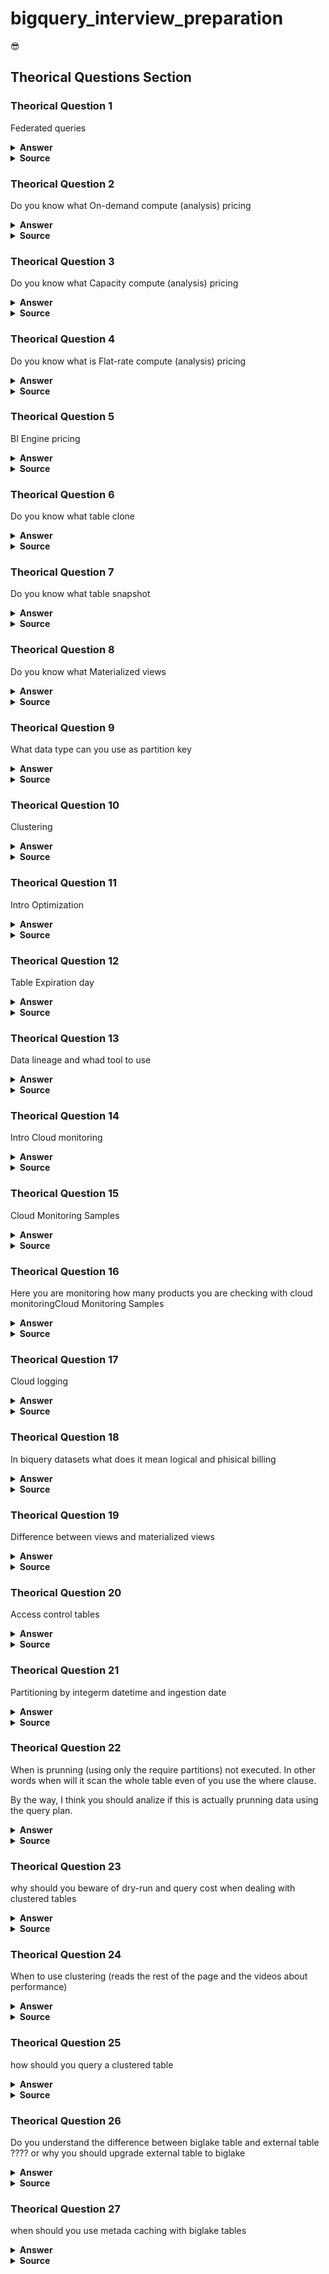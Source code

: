 # bigquery_interview_preparation
:sunglasses: 

## Theorical Questions Section

### Theorical Question 1

Federated queries

<details><summary><b>Answer</b></summary>
Federated queries let you read data from external sources  (not stored in bigquery)
</details>

<details><summary><b>Source</b></summary>
https://cloud.google.com/bigquery/docs/introduction
</details>

### Theorical Question 2

Do you know what On-demand compute (analysis) pricing

<details><summary><b>Answer</b></summary>
By default, queries are billed using the on-demand (per TB) pricing model, where you pay for the data scanned by your queries.

With on-demand pricing, you will generally have access to up to 2,000 concurrent slots, shared among all queries in a single project. Periodically, BigQuery will temporarily burst beyond this limit to accelerate smaller queries. In addition, you might occasionally have fewer slots available if there is a high amount of contention for on-demand capacity in a specific location.
</details>

<details><summary><b>Source</b></summary>
https://cloud.google.com/bigquery/pricing#storage
</details>

### Theorical Question 3

Do you know what Capacity compute (analysis) pricing

<details><summary><b>Answer</b></summary>
Pricing for BigQuery editions is based on units of compute (slot hours) and offers pay as you go pricing (with autoscaling) and optional one year and three year commitments. 
</details>

<details><summary><b>Source</b></summary>
https://cloud.google.com/bigquery/pricing#storage
</details>

### Theorical Question 4

Do you know what is Flat-rate compute (analysis) pricing

<details><summary><b>Answer</b></summary>
When you enroll in capacity pricing, you purchase dedicated query processing capacity, measured in BigQuery slots. Your queries consume this capacity, and you are not billed for bytes processed. If your capacity demands exceed your committed capacity, BigQuery will queue up slots, and you will not be charged additional fees.  
</details>

<details><summary><b>Source</b></summary>
https://cloud.google.com/bigquery/pricing#storage
</details>

### Theorical Question 5

BI Engine pricing

<details><summary><b>Answer</b></summary>
BI Engine accelerates SQL queries by caching BigQuery data in memory. The amount of data stored is constrained by the amount of capacity you purchase. To purchase BI Engine capacity, create a BI Engine reservation in the project where queries will be run.
</details>

<details><summary><b>Source</b></summary>
https://cloud.google.com/bigquery/pricing#storage
</details>

### Theorical Question 6

Do you know what table clone

<details><summary><b>Answer</b></summary>
Table clones are lightweight, writable copies of standard tables. BigQuery only stores the delta between a table clone and its base table.
</details>

<details><summary><b>Source</b></summary>
https://cloud.google.com/bigquery/docs/storage_overview
</details>


### Theorical Question 7

Do you know what table snapshot

<details><summary><b>Answer</b></summary>
Table snapshots are point-in-time copies of tables. Table snapshots are read-only, but you can restore a table from a table snapshot. BigQuery only stores the delta between a table snapshot and its base table.
</details>

<details><summary><b>Source</b></summary>
https://cloud.google.com/bigquery/docs/storage_overview
</details>


### Theorical Question 8

Do you know what Materialized views

<details><summary><b>Answer</b></summary>
Table snapshots are point-in-time copies of tables. Table snapshots are read-only, but you can restore a table from a table snapshot. BigQuery only stores the delta between a table snapshot and its base table.
</details>

<details><summary><b>Source</b></summary>
https://cloud.google.com/bigquery/docs/storage_overview
</details>

### Theorical Question 9

What data type can you use as partition key

<details><summary><b>Answer</b></summary>
A time-unit column, such as a DATE or DATETIME column.

An integer column

The time when the data was ingested. In this case, BigQuery automatically stores the ingestion time in a pseudo-column that is not part of the table schema.
</details>

<details><summary><b>Source</b></summary>
https://cloud.google.com/bigquery/docs/storage_overview
</details>


### Theorical Question 10

Clustering

<details><summary><b>Answer</b></summary>

![Image](img/clusteringBigQuery.png "clusteringBigQuery")

![Image](img/clusteringBigQuery_part2.png "clusteringBigQuery_part2")

</details>

<details><summary><b>Source</b></summary>
https://cloud.google.com/bigquery/docs/storage_overview
</details>

### Theorical Question 11

Intro Optimization

<details><summary><b>Answer</b></summary>

![Image](img/IntroQueryPlan.png "IntroQueryPlan")

</details>

<details><summary><b>Source</b></summary>
https://cloud.google.com/bigquery/docs/storage_overview
</details>

### Theorical Question 12

Table Expiration day

<details><summary><b>Answer</b></summary>

![Image](img/tableExpiration.png "tableExpiration")

</details>

<details><summary><b>Source</b></summary>
https://cloud.google.com/bigquery/docs/managing-tables#sql_1
</details>

### Theorical Question 13

Data lineage and whad tool to use

<details><summary><b>Answer</b></summary>

Data lineage is a Dataplex feature that lets you track how data moves through your systems: where it comes from, where it is passed to, and what transformations are applied to it. 

</details>

<details><summary><b>Source</b></summary>
https://cloud.google.com/bigquery/docs/managing-tables#sql_1
</details>

### Theorical Question 14

Intro Cloud monitoring

<details><summary><b>Answer</b></summary>

![Image](img/cloudMonitoring.png "cloudMonitoring") 

![Image](img/introCloudMonitoringPerformance.png "introCloudMonitoringPerformance") 

</details>

<details><summary><b>Source</b></summary>
https://cloud.google.com/monitoring/dashboards
</details>

### Theorical Question 15

Cloud Monitoring Samples

<details><summary><b>Answer</b></summary>

https://cloud.google.com/monitoring/docs/samples

https://cloud.google.com/docs/samples

</details>

<details><summary><b>Source</b></summary>
https://cloud.google.com/monitoring/dashboards
</details>

### Theorical Question 16

Here you are monitoring how many products you are checking with cloud monitoringCloud Monitoring Samples

<details><summary><b>Answer</b></summary>

![Image](img/projectsByMonitoring.png "projectsByMonitoring") 

</details>

<details><summary><b>Source</b></summary>
https://www.youtube.com/watch?v=_FKdug6B5FM
</details>

### Theorical Question 17

Cloud logging

<details><summary><b>Answer</b></summary>

If you want to execute some action and see the result in real time there is a streaming log options that can show that streaming in the cloud logging service UI or in console using gcloud

![Image](img/cloudLogging.png "cloudLogging") 

</details>

<details><summary><b>Source</b></summary>
https://www.youtube.com/watch?v=IlUCyV8mcS0
</details>




### Theorical Question 18

In biquery datasets what does it mean logical and phisical billing

<details><summary><b>Answer</b></summary>

If you want to execute some action and see the result in real time there is a streaming log options that can show that streaming in the cloud logging service UI or in console using gcloud

![Image](img/phisycalLogicalBillingBiquery.png "phisycalLogicalBillingBiquery") 

![Image](img/physicalLogicalBigquery_part2.png "physicalLogicalBigquery_part2") 

</details>

<details><summary><b>Source</b></summary>
https://cloud.google.com/bigquery/docs/datasets
</details>

### Theorical Question 19

Difference between views and materialized views

<details><summary><b>Answer</b></summary>

If you want to execute some action and see the result in real time there is a streaming log options that can show that streaming in the cloud logging service UI or in console using gcloud

![Image](img/phisycalLogicalBillingBiquery.png "phisycalLogicalBillingBiquery") 

![Image](img/physicalLogicalBigquery_part2.png "physicalLogicalBigquery_part2") 

</details>

<details><summary><b>Source</b></summary>
https://cloud.google.com/bigquery/docs/datasets
</details>

### Theorical Question 20

Access control tables

<details><summary><b>Answer</b></summary> 

![Image](img/AccescontrolToTables.png "AccescontrolToTables") 

</details>

<details><summary><b>Source</b></summary>
https://cloud.google.com/bigquery/docs/datasets
</details>


### Theorical Question 21

Partitioning by integerm datetime and ingestion date

<details><summary><b>Answer</b></summary>

![Image](img/timeUnitPartitioning.png "timeUnitPartitioning") 

![Image](img/integerPartitioning.png "integerPartitioning") 

![Image](img/ingestionDatePartitioningPart1.png "ingestionDatePartitioningPart1") 

![Image](img/ingestionDatePartitioningPart2.png "ingestionDatePartitioningPart2") 

</details>

<details><summary><b>Source</b></summary>
https://cloud.google.com/bigquery/docs/datasets
</details>


### Theorical Question 22

When is prunning (using only the require partitions) not executed.
In other words when will it scan the whole table even of you use the where clause.

By the way, I think you should analize if this is actually prunning data using the query plan.

<details><summary><b>Answer</b></summary>

![Image](img/notPrunning.png "notPrunning") 

![Image](img/constantInWhereClause.png "constantInWhereClause") 
 

</details>

<details><summary><b>Source</b></summary>
https://cloud.google.com/bigquery/docs/datasets
</details>



### Theorical Question 23

why should you beware of dry-run and query cost when dealing with clustered tables

<details><summary><b>Answer</b></summary>

When you query a clustered table, you do not receive an accurate query cost estimate before query execution because the number of storage blocks to be scanned is not known before query execution. The final cost is determined after query execution is complete and is based on the specific storage blocks that were scanned.

</details>

<details><summary><b>Source</b></summary>
https://cloud.google.com/bigquery/docs/clustered-tables
</details>


### Theorical Question 24

When to use clustering (reads the rest of the page and the videos about performance)

<details><summary><b>Answer</b></summary>

When you query a clustered table, you do not receive an accurate query cost estimate before query execution because the number of storage blocks to be scanned is not known before query execution. The final cost is determined after query execution is complete and is based on the specific storage blocks that were scanned.

</details>

<details><summary><b>Source</b></summary>
https://cloud.google.com/bigquery/docs/clustered-tables
</details>

### Theorical Question 25

how should you query a clustered table
<details><summary><b>Answer</b></summary>

To optimize performance when you run queries against clustered tables, use an expression that filters on a clustered column or on multiple clustered columns in the order the clustered columns are specified. Queries that filter on clustered columns generally perform better than queries that filter only on non-clustered columns.

</details>

<details><summary><b>Source</b></summary>
https://cloud.google.com/bigquery/docs/querying-clustered-tables
</details>


### Theorical Question 26

Do you understand the difference between biglake table and external table ???? or why you should upgrade external table to biglake
<details><summary><b>Answer</b></summary>

BigLake tables let you query structured data in external data stores with access delegation. Access delegation decouples access to the BigLake table from access to the underlying data store. An external connection associated with a service account is used to connect to the data store. Because the service account handles retrieving data from the data store, you only have to grant users access to the BigLake table. This lets you enforce fine-grained security at the table level, including row-level and column-level security. For BigLake tables based on Cloud Storage, you can also use dynamic data masking. To learn more about multi-cloud analytic solutions using BigLake tables with Amazon S3 or Blob Storage data, see BigQuery Omni.

</details>

<details><summary><b>Source</b></summary>
https://cloud.google.com/bigquery/docs/biglake-intro
</details>

### Theorical Question 27

when should you use metada caching with biglake tables
<details><summary><b>Answer</b></summary>

Materialized views over BigLake metadata cache-enabled tables can be used to improve performance and efficiency when querying structured data stored in Cloud Storage. These materialized views function like materialized views over BigQuery-managed storage tables, including the benefits of automatic refresh and smart tuning.

BigLake and object tables support caching metadata about files from Cloud Storage. The metadata includes file names, partitioning information, and physical metadata from files such as row counts. You can choose whether or not to enable metadata caching on a table. Queries with a large number of files and with Hive partition filters benefit the most from metadata caching.

</details>

<details><summary><b>Source</b></summary>
https://cloud.google.com/bigquery/docs/biglake-intro
</details>

